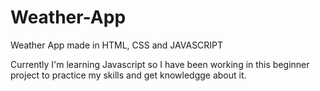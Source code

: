 # Weather-App
Weather App made in HTML, CSS and JAVASCRIPT

Currently I'm learning Javascript so I have been working in this beginner project to practice my skills and get knowledgge about it.
